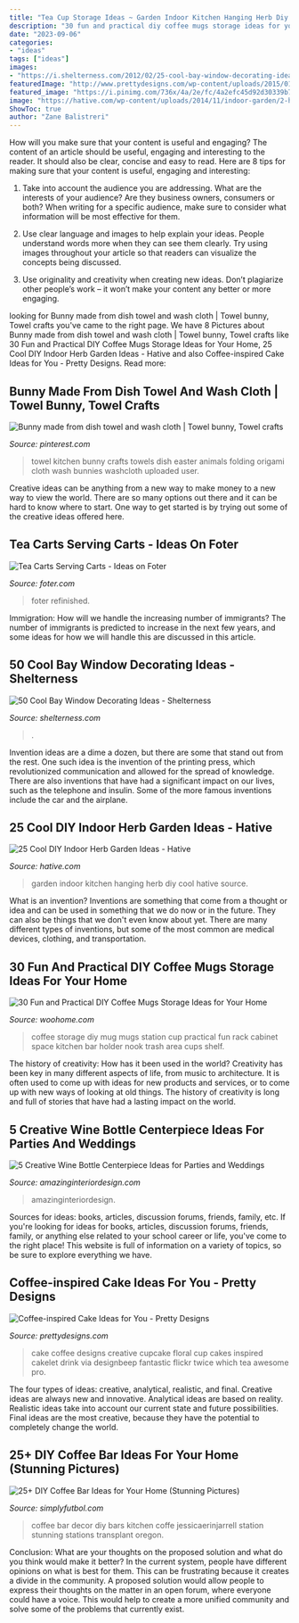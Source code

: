 ```yaml
---
title: "Tea Cup Storage Ideas ~ Garden Indoor Kitchen Hanging Herb Diy Cool Hative Source"
description: "30 fun and practical diy coffee mugs storage ideas for your home"
date: "2023-09-06"
categories:
- "ideas"
tags: ["ideas"]
images:
- "https://i.shelterness.com/2012/02/25-cool-bay-window-decorating-ideas-15.jpg"
featuredImage: "http://www.prettydesigns.com/wp-content/uploads/2015/01/Floral-Coffee-Cake.jpg"
featured_image: "https://i.pinimg.com/736x/4a/2e/fc/4a2efc45d92d30339b7ee26778d6ed40--towel-origami-towel-animals.jpg"
image: "https://hative.com/wp-content/uploads/2014/11/indoor-garden/2-hanging-kitchen-garden.jpg"
ShowToc: true
author: "Zane Balistreri"
---
```



How will you make sure that your content is useful and engaging?
The content of an article should be useful, engaging and interesting to the reader. It should also be clear, concise and easy to read. Here are 8 tips for making sure that your content is useful, engaging and interesting:
1. Take into account the audience you are addressing. What are the interests of your audience? Are they business owners, consumers or both? When writing for a specific audience, make sure to consider what information will be most effective for them.

2. Use clear language and images to help explain your ideas. People understand words more when they can see them clearly. Try using images throughout your article so that readers can visualize the concepts being discussed.

3. Use originality and creativity when creating new ideas. Don’t plagiarize other people’s work – it won’t make your content any better or more engaging.

	

		
looking for Bunny made from dish towel and wash cloth | Towel bunny, Towel crafts you've came to the right page. We have 8 Pictures about Bunny made from dish towel and wash cloth | Towel bunny, Towel crafts like 30 Fun and Practical DIY Coffee Mugs Storage Ideas for Your Home, 25 Cool DIY Indoor Herb Garden Ideas - Hative and also Coffee-inspired Cake Ideas for You - Pretty Designs. Read more:
		
    
## Bunny Made From Dish Towel And Wash Cloth | Towel Bunny, Towel Crafts

<img loading=lazy src="https://i.pinimg.com/736x/4a/2e/fc/4a2efc45d92d30339b7ee26778d6ed40--towel-origami-towel-animals.jpg" onerror="this.onerror=null;this.src='https://tse4.mm.bing.net/th?id=OIP.7HkFkb1OhzNkes4I5rpIvQHaJ6&amp;pid=15.1';" alt="Bunny made from dish towel and wash cloth | Towel bunny, Towel crafts">

_Source: pinterest.com_

>towel kitchen bunny crafts towels dish easter animals folding origami cloth wash bunnies washcloth uploaded user. 

	

Creative ideas can be anything from a new way to make money to a new way to view the world. There are so many options out there and it can be hard to know where to start. One way to get started is by trying out some of the creative ideas offered here.

    
## Tea Carts Serving Carts - Ideas On Foter

<img loading=lazy src="https://foter.com/photos/title/tea-carts-serving-carts.jpg" onerror="this.onerror=null;this.src='https://tse2.mm.bing.net/th?id=OIP.MCQax6QJv9j6hvQ-euMUIgHaGD&amp;pid=15.1';" alt="Tea Carts Serving Carts - Ideas on Foter">

_Source: foter.com_

>foter refinished. 

	

Immigration: How will we handle the increasing number of immigrants?
The number of immigrants is predicted to increase in the next few years, and some ideas for how we will handle this are discussed in this article.

    
## 50 Cool Bay Window Decorating Ideas - Shelterness

<img loading=lazy src="https://i.shelterness.com/2012/02/25-cool-bay-window-decorating-ideas-15.jpg" onerror="this.onerror=null;this.src='https://tse1.mm.bing.net/th?id=OIP.mMOQymuhbdUHiiLeNsv8YAAAAA&amp;pid=15.1';" alt="50 Cool Bay Window Decorating Ideas - Shelterness">

_Source: shelterness.com_

>. 

	

Invention ideas are a dime a dozen, but there are some that stand out from the rest. One such idea is the invention of the printing press, which revolutionized communication and allowed for the spread of knowledge. There are also inventions that have had a significant impact on our lives, such as the telephone and insulin. Some of the more famous inventions include the car and the airplane.

    
## 25 Cool DIY Indoor Herb Garden Ideas - Hative

<img loading=lazy src="https://hative.com/wp-content/uploads/2014/11/indoor-garden/2-hanging-kitchen-garden.jpg" onerror="this.onerror=null;this.src='https://tse2.mm.bing.net/th?id=OIP.jrCYtoPuTKVTvYAgLoIyuQHaKF&amp;pid=15.1';" alt="25 Cool DIY Indoor Herb Garden Ideas - Hative">

_Source: hative.com_

>garden indoor kitchen hanging herb diy cool hative source. 

	

What is an invention?
Inventions are something that come from a thought or idea and can be used in something that we do now or in the future. They can also be things that we don't even know about yet. There are many different types of inventions, but some of the most common are medical devices, clothing, and transportation.

    
## 30 Fun And Practical DIY Coffee Mugs Storage Ideas For Your Home

<img loading=lazy src="http://www.woohome.com/wp-content/uploads/2015/05/coffee-mug-storage-ideas-woohome-21.jpg" onerror="this.onerror=null;this.src='https://tse4.mm.bing.net/th?id=OIP.NLYXiRxj_bH-Y2621KE8RwHaLH&amp;pid=15.1';" alt="30 Fun and Practical DIY Coffee Mugs Storage Ideas for Your Home">

_Source: woohome.com_

>coffee storage diy mug mugs station cup practical fun rack cabinet space kitchen bar holder nook trash area cups shelf. 

	

The history of creativity: How has it been used in the world?
Creativity has been key in many different aspects of life, from music to architecture. It is often used to come up with ideas for new products and services, or to come up with new ways of looking at old things. The history of creativity is long and full of stories that have had a lasting impact on the world.

    
## 5 Creative Wine Bottle Centerpiece Ideas For Parties And Weddings

<img loading=lazy src="https://www.amazinginteriordesign.com/wp-content/uploads/2014/02/432.jpg" onerror="this.onerror=null;this.src='https://tse2.mm.bing.net/th?id=OIP.AExF5Zy72FeyNo9TbSDv2wHaSV&amp;pid=15.1';" alt="5 Creative Wine Bottle Centerpiece Ideas for Parties and Weddings">

_Source: amazinginteriordesign.com_

>amazinginteriordesign. 

	

Sources for ideas: books, articles, discussion forums, friends, family, etc.
If you're looking for ideas for books, articles, discussion forums, friends, family, or anything else related to your school career or life, you've come to the right place! This website is full of information on a variety of topics, so be sure to explore everything we have.

    
## Coffee-inspired Cake Ideas For You - Pretty Designs

<img loading=lazy src="http://www.prettydesigns.com/wp-content/uploads/2015/01/Floral-Coffee-Cake.jpg" onerror="this.onerror=null;this.src='https://tse2.mm.bing.net/th?id=OIP.GTHIPcqQdLKPiPPFnTj-AAHaFj&amp;pid=15.1';" alt="Coffee-inspired Cake Ideas for You - Pretty Designs">

_Source: prettydesigns.com_

>cake coffee designs creative cupcake floral cup cakes inspired cakelet drink via designbeep fantastic flickr twice which tea awesome pro. 

	

The four types of ideas: creative, analytical, realistic, and final.
Creative ideas are always new and innovative. Analytical ideas are based on reality. Realistic ideas take into account our current state and future possibilities. Final ideas are the most creative, because they have the potential to completely change the world.

    
## 25+ DIY Coffee Bar Ideas For Your Home (Stunning Pictures)

<img loading=lazy src="http://simplyfutbol.com/wp-content/uploads/2017/04/word-image.jpeg" onerror="this.onerror=null;this.src='https://tse4.mm.bing.net/th?id=OIP.wdmOrMZrixDYhsxGaRL5lAHaLH&amp;pid=15.1';" alt="25+ DIY Coffee Bar Ideas for Your Home (Stunning Pictures)">

_Source: simplyfutbol.com_

>coffee bar decor diy bars kitchen coffe jessicaerinjarrell station stunning stations transplant oregon. 

	

Conclusion: What are your thoughts on the proposed solution and what do you think would make it better?
In the current system, people have different opinions on what is best for them. This can be frustrating because it creates a divide in the community. A proposed solution would allow people to express their thoughts on the matter in an open forum, where everyone could have a voice. This would help to create a more unified community and solve some of the problems that currently exist.

